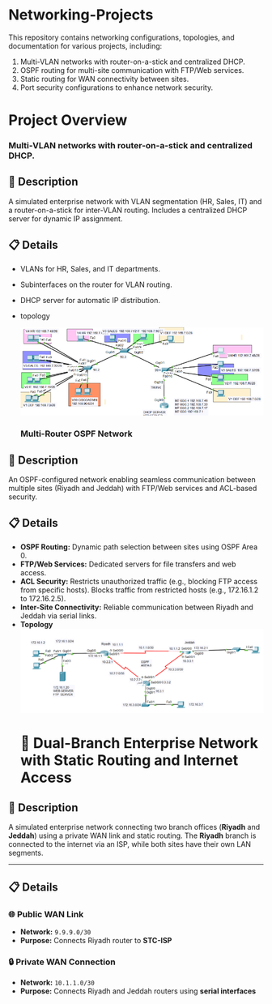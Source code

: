 # Networking-Projects
This repository contains networking configurations, topologies, and documentation for various projects, including:

1. Multi-VLAN networks with router-on-a-stick and centralized DHCP.  
2. OSPF routing for multi-site communication with FTP/Web services.  
3. Static routing for WAN connectivity between sites.  
4. Port security configurations to enhance network security.

# Project Overview
### Multi-VLAN networks with router-on-a-stick and centralized DHCP.

## 📄 Description
A simulated enterprise network with VLAN segmentation (HR, Sales, IT) and a router-on-a-stick for inter-VLAN routing. Includes a centralized DHCP server for dynamic IP assignment. 
## 📋 Details
- VLANs for HR, Sales, and IT departments.
- Subinterfaces on the router for VLAN routing.
- DHCP server for automatic IP distribution.
- topology
  
  ![Network Topology Diagram](DHCP&NTP&SSH&VLAN.png)

  ### Multi-Router OSPF Network

## 📄 Description
An OSPF-configured network enabling seamless communication between multiple sites (Riyadh and Jeddah) with FTP/Web services and ACL-based security.

## 📋 Details
  - **OSPF Routing:** Dynamic path selection between sites using OSPF Area 0.
  - **FTP/Web Services:** Dedicated servers for file transfers and web access.
  - **ACL Security:** Restricts unauthorized traffic (e.g., blocking FTP access from specific hosts). Blocks traffic from restricted hosts (e.g., 172.16.1.2 to 172.16.2.5).
  - **Inter-Site Connectivity:** Reliable communication between Riyadh and Jeddah via serial links.
  - **Topology**
      ![Network Topology Diagram](ACL-OSPF.png)
    # 🏢 Dual-Branch Enterprise Network with Static Routing and Internet Access

## 📄 Description
A simulated enterprise network connecting two branch offices (**Riyadh** and **Jeddah**) using a private WAN link and static routing. The **Riyadh** branch is connected to the internet via an ISP, while both sites have their own LAN segments.

---

## 📋 Details

### 🌐 Public WAN Link
- **Network:** `9.9.9.0/30`  
- **Purpose:** Connects Riyadh router to **STC-ISP**

### 🔒 Private WAN Connection
- **Network:** `10.1.1.0/30`  
- **Purpose:** Connects Riyadh and Jeddah routers using **serial interfaces**



